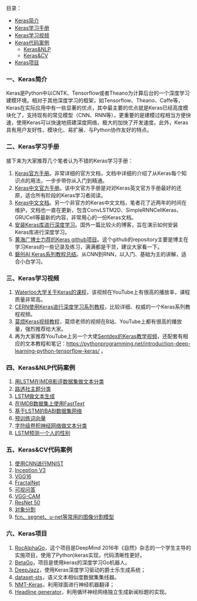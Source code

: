 目录：
- [Keras简介](#一-Keras简介)
- [Keras学习手册](#二-Keras学习手册)
- [Keras学习视频](#三-Keras学习视频)
- [Keras代码案例](#四-Keras&NLP代码案例)
    - [Keras&NLP](#四-Keras&NLP代码案例)
    - [Keras&CV](#五-Keras&CV代码案例)
- [Keras项目](#六-Keras项目)

### 一、Keras简介

Keras是Python中以CNTK、Tensorflow或者Theano为计算后台的一个深度学习建模环境。相对于其他深度学习的框架，如Tensorflow、Theano、Caffe等，Keras在实际应用中有一些显著的优点，其中最主要的优点就是Keras已经高度模块化了，支持现有的常见模型（CNN、RNN等），更重要的是建模过程相当方便快速，使用Keras可以快速地搭建深度网络，极大的加快了开发速度。此外，Keras具有用户友好性、模块化、易扩展、与Python协作友好的特点。

### 二、Keras学习手册

接下来为大家推荐几个笔者认为不错的Keras学习手册：

1. [Keras官方手册](https://keras.io/)。非常详细的官方文档，文档中详细的介绍了从Keras每个知识点的用法，一步步带你从入门到精通。
2. [Keras中文官方手册](https://keras.io/zh/)。该中文官方手册是对对Keras英文官方手册最好的还原，适合所有阶段的Keras学习者阅读。
3. [Keras中文文档](https://keras-cn.readthedocs.io/en/latest/)。另一个非官方的Keras中文文档，笔者花了近两年的时间在维护，文档也一直在更新，包含ConvLSTM2D、SimpleRNNCellKeras、GRUCell等最新的内容，非常用心的一份Keras文档。
4. [安装Keras库进行深度学习](http://www.pyimagesearch.com/2016/07/18/installing-keras-for-deep-learning/)。国外一篇比较火的博客，旨在演示如何安装Keras库进行深度学习。
5. [黄海广博士力荐的Keras github项目](https://github.com/erhwenkuo/deep-learning-with-keras-notebooks)。这个github的repository主要是博主在学习Keras的一些记录及练习，满满都是干货，建议大家看一下。
6. [磐创AI Keras系列教程总结](http://www.tensorflownews.com/series/keras-tutorial/)。从CNN到RNN，以入门、基础为主的讲解，适合小白学习。

### 三、Keras学习视频

1. [Waterloo大学关于Keras的课程](https://www.youtube.com/watch?v=Tp3SaRbql4k)，该视频在YouTube上有很高的播放率，课程质量非常高。
2. [CERN使用Keras进行深度学习系列教程](http://cds.cern.ch/record/2157570?ln=en)，比较详细、权威的一个Keras系列教程视频。
3. [莫烦Keras视频教程](https://www.bilibili.com/video/av16910214/)，莫烦老师的视频在B站、YouTube上都有很高的播放量，强烈推荐给大家。
4. 再为大家推荐YouTube上另一个大佬[Sentdex的Keras教学视频](https://www.youtube.com/watch?v=wQ8BIBpya2k)，还配套有相应的文本教程和笔记：https://pythonprogramming.net/introduction-deep-learning-python-tensorflow-keras/ 。

### 四、Keras&NLP代码案例

1. [用LSTM在IMDB影评数据集做文本分类](https://github.com/fchollet/keras/blob/master/examples/imdb_lstm.py)
2. [路透社主题分类](https://github.com/fchollet/keras/blob/master/examples/reuters_mlp.py)
3. [LSTM做文本生成](https://github.com/fchollet/keras/blob/master/examples/lstm_text_generation.py)
4. [在IMDB数据集上使用FastText](https://github.com/fchollet/keras/blob/master/examples/imdb_fasttext.py)
5. [基于LSTM的BABI数据集网络](https://github.com/keras-team/keras/blob/master/examples/reuters_mlp.py)
6. [预训练词向量](https://github.com/keras-team/keras/blob/master/examples/pretrained_word_embeddings.py)
7. [字符级卷积神经网络做文本分类](https://github.com/johnb30/py_crepe)
8. [LSTM预测一个人的性别](https://github.com/divamgupta/lstm-gender-predictor)

### 五、Keras&CV代码案例

1. [使用CNN进行MNIST](https://github.com/fchollet/keras/blob/master/examples/mnist_cnn.py)
2. [Inception V3](https://github.com/fchollet/keras/blob/master/examples/inception_v3.py)
3. [VGG16](https://gist.github.com/baraldilorenzo/07d7802847aaad0a35d3	)
4. [FractalNet](https://github.com/snf/keras-fractalnet)
5. [可视问答](https://github.com/avisingh599/visual-qa)
6. [VGG-CAM](https://github.com/tdeboissiere/VGG16CAM-keras)
7. [ResNet 50](https://github.com/keras-team/keras/pull/3266/files)
8. [对象分割](https://github.com/abbypa/NNProject_DeepMask)
9. [fcn、segnet、u-net等常用的图像分割模型](https://github.com/divamgupta/image-segmentation-keras)

### 六、Keras项目
1. [RocAlphaGo](https://github.com/Rochester-NRT/RocAlphaG)，这个项目是DeepMind 2016年《自然》杂志的一个学生主导的实施项目，使用了Python)keras实现，代码清晰性更好。
2. [BetaGo](https://github.com/maxpumperla/betago)，项目是使用keras的深度学习Go机器人。
3. [DeepJazz](https://github.com/jisungk/deepjazz)，使用Keras深度学习驱动的爵士乐生成系统；
4. [dataset-sts](https://github.com/brmson/dataset-sts)，语义文本相似度数据集集线器。
5. [NMT-Keras](https://github.com/lvapeab/nmt-keras)，利用球面进行神经机器翻译；
6. [Headline generator](https://github.com/udibr/headlines)，利用循环神经网络独立生成新闻标题的实现。


